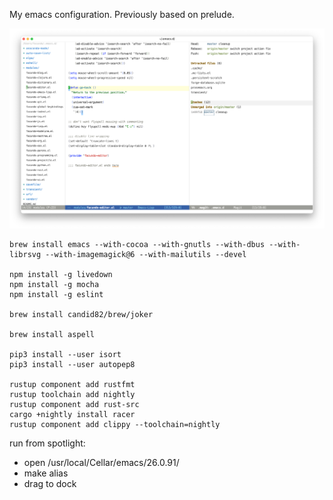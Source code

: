My emacs configuration. Previously based on prelude.

![](emacs.png)

``` shell
brew install emacs --with-cocoa --with-gnutls --with-dbus --with-librsvg --with-imagemagick@6 --with-mailutils --devel

npm install -g livedown
npm install -g mocha
npm install -g eslint

brew install candid82/brew/joker

brew install aspell

pip3 install --user isort
pip3 install --user autopep8

rustup component add rustfmt
rustup toolchain add nightly
rustup component add rust-src
cargo +nightly install racer
rustup component add clippy --toolchain=nightly
```

run from spotlight:

- open /usr/local/Cellar/emacs/26.0.91/
- make alias
- drag to dock
